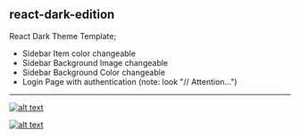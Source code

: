 ## react-dark-edition
React Dark Theme Template;
 * Sidebar Item color changeable
 * Sidebar Background Image changeable
 * Sidebar Background Color changeable
 * Login Page with authentication (note: look "// Attention...")


<hr />

<p>
	<a target="_blank" rel="noopener noreferrer" href="https://repository-images.githubusercontent.com/188742209/e0972380-83ed-11e9-9187-7e1d2922ef87"><img src="https://repository-images.githubusercontent.com/188742209/e0972380-83ed-11e9-9187-7e1d2922ef87" alt="alt text" title="React Dark Edition - Login" style="max-width:100%;"></a>
</p>

<p>
	<a target="_blank" rel="noopener noreferrer" href="https://repository-images.githubusercontent.com/188742209/083abb80-83ef-11e9-806a-6176ab9ea4a4"><img src="https://repository-images.githubusercontent.com/188742209/083abb80-83ef-11e9-806a-6176ab9ea4a4" alt="alt text" title="React Dark Edition" style="max-width:100%;"></a>
</p>


